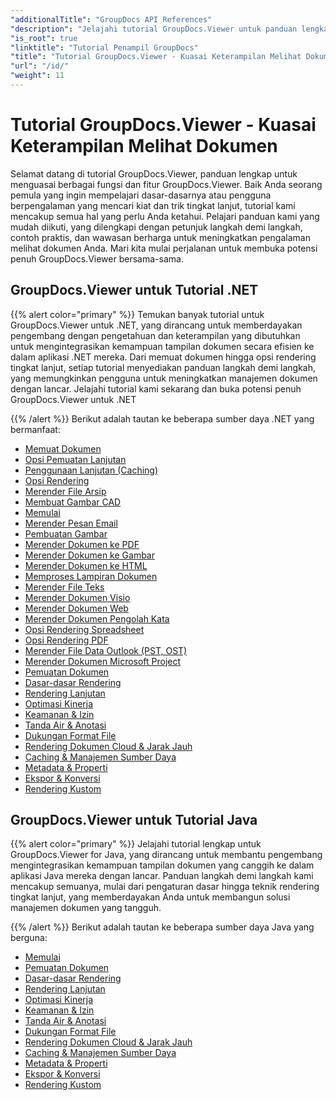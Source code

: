 ```yaml
---
"additionalTitle": "GroupDocs API References"
"description": "Jelajahi tutorial GroupDocs.Viewer untuk panduan lengkap tentang cara memaksimalkan kemampuan melihat dokumen. Manfaatkan potensi penuhnya hari ini!"
"is_root": true
"linktitle": "Tutorial Penampil GroupDocs"
"title": "Tutorial GroupDocs.Viewer - Kuasai Keterampilan Melihat Dokumen"
"url": "/id/"
"weight": 11
---
```


# Tutorial GroupDocs.Viewer - Kuasai Keterampilan Melihat Dokumen
Selamat datang di tutorial GroupDocs.Viewer, panduan lengkap untuk menguasai berbagai fungsi dan fitur GroupDocs.Viewer. Baik Anda seorang pemula yang ingin mempelajari dasar-dasarnya atau pengguna berpengalaman yang mencari kiat dan trik tingkat lanjut, tutorial kami mencakup semua hal yang perlu Anda ketahui. Pelajari panduan kami yang mudah diikuti, yang dilengkapi dengan petunjuk langkah demi langkah, contoh praktis, dan wawasan berharga untuk meningkatkan pengalaman melihat dokumen Anda. Mari kita mulai perjalanan untuk membuka potensi penuh GroupDocs.Viewer bersama-sama.

## GroupDocs.Viewer untuk Tutorial .NET

{{% alert color="primary" %}}
Temukan banyak tutorial untuk GroupDocs.Viewer untuk .NET, yang dirancang untuk memberdayakan pengembang dengan pengetahuan dan keterampilan yang dibutuhkan untuk mengintegrasikan kemampuan tampilan dokumen secara efisien ke dalam aplikasi .NET mereka. Dari memuat dokumen hingga opsi rendering tingkat lanjut, setiap tutorial menyediakan panduan langkah demi langkah, yang memungkinkan pengguna untuk meningkatkan manajemen dokumen dengan lancar. Jelajahi tutorial kami sekarang dan buka potensi penuh GroupDocs.Viewer untuk .NET

{{% /alert %}}
Berikut adalah tautan ke beberapa sumber daya .NET yang bermanfaat:
 
- [Memuat Dokumen](./net/loading-documents/)
- [Opsi Pemuatan Lanjutan](./net/advanced-loading/)
- [Penggunaan Lanjutan (Caching)](./net/advanced-usage-caching/)
- [Opsi Rendering](./net/rendering-options/)
- [Merender File Arsip](./net/rendering-archive-files/)
- [Membuat Gambar CAD](./net/rendering-cad-drawings/)
- [Memulai](./net/getting-started/)
- [Merender Pesan Email](./net/rendering-email-messages/)
- [Pembuatan Gambar](./net/image-rendering/)
- [Merender Dokumen ke PDF](./net/rendering-documents-pdf/)
- [Merender Dokumen ke Gambar](./net/rendering-documents-images/)
- [Merender Dokumen ke HTML](./net/rendering-documents-html/)
- [Memproses Lampiran Dokumen](./net/processing-document-attachments/)
- [Merender File Teks](./net/rendering-text-files/)
- [Merender Dokumen Visio](./net/rendering-visio-documents/)
- [Merender Dokumen Web](./net/rendering-web-documents/)
- [Merender Dokumen Pengolah Kata](./net/rendering-word-processing-documents/)
- [Opsi Rendering Spreadsheet](./net/spreadsheet-rendering-options/)
- [Opsi Rendering PDF](./net/pdf-rendering-options/)
- [Merender File Data Outlook (PST, OST)](./net/rendering-outlook-data-files/)
- [Merender Dokumen Microsoft Project](./net/rendering-ms-project-documents/)
- [Pemuatan Dokumen](./net/document-loading/)
- [Dasar-dasar Rendering](./net/rendering-basics/)
- [Rendering Lanjutan](./net/advanced-rendering/)
- [Optimasi Kinerja](./net/performance-optimization/)
- [Keamanan & Izin](./net/security-permissions/)
- [Tanda Air & Anotasi](./net/watermarks-annotations/)
- [Dukungan Format File](./net/file-formats-support/)
- [Rendering Dokumen Cloud & Jarak Jauh](./net/cloud-remote-document-rendering/)
- [Caching & Manajemen Sumber Daya](./net/caching-resource-management/)
- [Metadata & Properti](./net/metadata-properties/)
- [Ekspor & Konversi](./net/export-conversion/)
- [Rendering Kustom](./net/custom-rendering/)

## GroupDocs.Viewer untuk Tutorial Java

{{% alert color="primary" %}}
Jelajahi tutorial lengkap untuk GroupDocs.Viewer for Java, yang dirancang untuk membantu pengembang mengintegrasikan kemampuan tampilan dokumen yang canggih ke dalam aplikasi Java mereka dengan lancar. Panduan langkah demi langkah kami mencakup semuanya, mulai dari pengaturan dasar hingga teknik rendering tingkat lanjut, yang memberdayakan Anda untuk membangun solusi manajemen dokumen yang tangguh.

{{% /alert %}}
Berikut adalah tautan ke beberapa sumber daya Java yang berguna:

- [Memulai](./java/getting-started/)
- [Pemuatan Dokumen](./java/document-loading/)
- [Dasar-dasar Rendering](./java/rendering-basics/)
- [Rendering Lanjutan](./java/advanced-rendering/)
- [Optimasi Kinerja](./java/performance-optimization/)
- [Keamanan & Izin](./java/security-permissions/)
- [Tanda Air & Anotasi](./java/watermarks-annotations/)
- [Dukungan Format File](./java/file-formats-support/)
- [Rendering Dokumen Cloud & Jarak Jauh](./java/cloud-remote-document-rendering/)
- [Caching & Manajemen Sumber Daya](./java/caching-resource-management/)
- [Metadata & Properti](./java/metadata-properties/)
- [Ekspor & Konversi](./java/export-conversion/)
- [Rendering Kustom](./java/custom-rendering/)